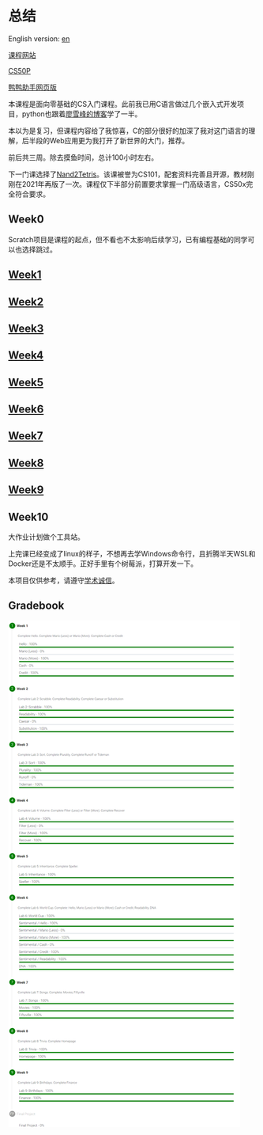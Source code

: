 # 总结

English version: [en](./readme_en.md)

[课程网站](https://cs50.harvard.edu/x/2022/)

[CS50P](https://github.com/lng205/CS50P)

[鸭鸭助手网页版](https://cs50.ai/chat)

本课程是面向零基础的CS入门课程。此前我已用C语言做过几个嵌入式开发项目，python也跟着[廖雪峰的博客](https://www.liaoxuefeng.com/wiki/1016959663602400)学了一半。

本以为是复习，但课程内容给了我惊喜，C的部分很好的加深了我对这门语言的理解，后半段的Web应用更为我打开了新世界的大门，推荐。

前后共三周。除去摸鱼时间，总计100小时左右。

下一门课选择了[Nand2Tetris](https://github.com/lng205/Nand2Tetris)。该课被誉为CS101，配套资料完善且开源，教材刚刚在2021年再版了一次。课程仅下半部分前置要求掌握一门高级语言，CS50x完全符合要求。

## Week0

Scratch项目是课程的起点，但不看也不太影响后续学习，已有编程基础的同学可以也选择跳过。

## [Week1](./Week1)

## [Week2](./Week2)

## [Week3](./Week3)

## [Week4](./Week4)

## [Week5](./Week5)

## [Week6](./Week6)

## [Week7](./Week7)

## [Week8](./Week8)

## [Week9](./Week9/readme.md)

## Week10

大作业计划做个工具站。

上完课已经变成了linux的样子，不想再去学Windows命令行，且折腾半天WSL和Docker还是不太顺手。正好手里有个树莓派，打算开发一下。

本项目仅供参考，请遵守[学术诚信](https://cs50.harvard.edu/x/2023/honesty/)。

## Gradebook

![p1](./images/p1.png)
